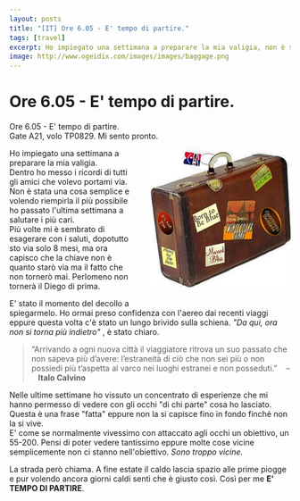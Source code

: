 ```yaml
---
layout: posts
title: "[IT] Ore 6.05 - E' tempo di partire."
tags: [travel]
excerpt: Ho impiegato una settimana a preparare la mia valigia, non è stata una cosa semplice.
image: http://www.ogeidix.com/images/images/baggage.png
---
```

Ore 6.05 - E' tempo di partire.
===========

Ore 6.05 - E' tempo di partire.  
Gate A21, volo TP0829. Mi sento pronto.

<img src="/images/baggage.png" style="float: right; height: 250px; margin: 0px 0px 20px 20px"/>

Ho impiegato una settimana a preparare la mia valigia.  
Dentro ho messo i ricordi di tutti gli amici che volevo portami via.  
Non è stata una cosa semplice e volendo riempirla il più possibile ho passato l'ultima settimana a salutare i più cari.  
Più volte mi è sembrato di esagerare con i saluti, dopotutto sto via solo 8 mesi, ma ora capisco che la chiave non è quanto starò via ma il fatto che non tornerò mai. Perlomeno non tornerà il Diego di prima.

E' stato il momento del decollo a spiegarmelo. Ho ormai preso confidenza con l'aereo dai recenti viaggi eppure questa volta c'è stato un lungo brivido sulla schiena. _"Da qui, ora non si torna più indietro"_ , è stato chiaro.

> “Arrivando a ogni nuova città il viaggiatore ritrova un suo passato che non sapeva più d’avere: l’estraneità di ciò che non sei più o non possiedi più t’aspetta al varco nei luoghi estranei e non posseduti.” &nbsp;&nbsp; – &nbsp;&nbsp; **Italo Calvino**

Nelle ultime settimane ho vissuto un concentrato di esperienze che mi hanno permesso di vedere con gli occhi "di chi parte" cosa ho lasciato. Questa è una frase "fatta" eppure non la si capisce fino in fondo finché non la si vive.  
E' come se normalmente vivessimo con attaccato agli occhi un obiettivo, un 55-200. Pensi di poter vedere tantissimo eppure molte cose vicine semplicemente non ci stanno nell'obiettivo. _Sono troppo vicine._

La strada però chiama. A fine estate il caldo lascia spazio alle prime piogge e pur volendo ancora giorni caldi senti che è giusto così.
Così per me **E' TEMPO DI PARTIRE**.
